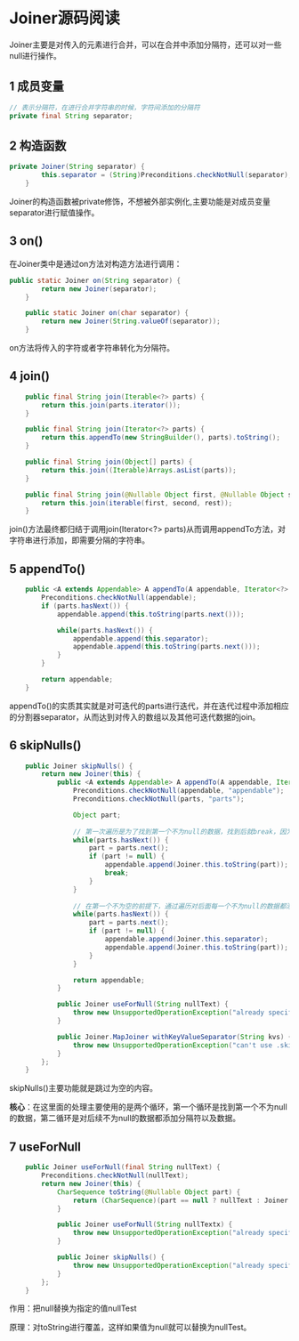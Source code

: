 # Joiner源码阅读

Joiner主要是对传入的元素进行合并，可以在合并中添加分隔符，还可以对一些null进行操作。

## 1 成员变量

```java
// 表示分隔符，在进行合并字符串的时候，字符间添加的分隔符
private final String separator;
```

## 2 构造函数

```java
private Joiner(String separator) {
        this.separator = (String)Preconditions.checkNotNull(separator);
    }
```

Joiner的构造函数被private修饰，不想被外部实例化,主要功能是对成员变量separator进行赋值操作。

## 3 on()

在Joiner类中是通过on方法对构造方法进行调用：

```java
public static Joiner on(String separator) {
        return new Joiner(separator);
    }

    public static Joiner on(char separator) {
        return new Joiner(String.valueOf(separator));
    }
```

on方法将传入的字符或者字符串转化为分隔符。

## 4 join()

```java
    public final String join(Iterable<?> parts) {
        return this.join(parts.iterator());
    }

    public final String join(Iterator<?> parts) {
        return this.appendTo(new StringBuilder(), parts).toString();
    }

    public final String join(Object[] parts) {
        return this.join((Iterable)Arrays.asList(parts));
    }

    public final String join(@Nullable Object first, @Nullable Object second, Object... rest) {
        return this.join(iterable(first, second, rest));
    }
```



join()方法最终都归结于调用join(Iterator<?> parts)从而调用appendTo方法，对字符串进行添加，即需要分隔的字符串。

## 5 appendTo()

```java
    public <A extends Appendable> A appendTo(A appendable, Iterator<?> parts) throws IOException {
        Preconditions.checkNotNull(appendable);
        if (parts.hasNext()) {
            appendable.append(this.toString(parts.next()));

            while(parts.hasNext()) {
                appendable.append(this.separator);
                appendable.append(this.toString(parts.next()));
            }
        }

        return appendable;
    }
```

appendTo()的实质其实就是对可迭代的parts进行迭代，并在迭代过程中添加相应的分割器separator，从而达到对传入的数组以及其他可迭代数据的join。

## 6 skipNulls()

```java
    public Joiner skipNulls() {
        return new Joiner(this) {
            public <A extends Appendable> A appendTo(A appendable, Iterator<?> parts) throws IOException {
                Preconditions.checkNotNull(appendable, "appendable");
                Preconditions.checkNotNull(parts, "parts");

                Object part;
                
                // 第一次遍历是为了找到第一个不为null的数据，找到后就break，因为找到了第一个不为null的数据后，后续的直选判断是否为null如果不为null就可以直接添加分隔符以及这个数据
                while(parts.hasNext()) {
                    part = parts.next();
                    if (part != null) {
                        appendable.append(Joiner.this.toString(part));
                        break;
                    }
                }
			
                // 在第一个不为空的前提下，通过遍历对后面每一个不为null的数据都添加分隔符以及该遍历数据
                while(parts.hasNext()) {
                    part = parts.next();
                    if (part != null) {
                        appendable.append(Joiner.this.separator);
                        appendable.append(Joiner.this.toString(part));
                    }
                }

                return appendable;
            }

            public Joiner useForNull(String nullText) {
                throw new UnsupportedOperationException("already specified skipNulls");
            }

            public Joiner.MapJoiner withKeyValueSeparator(String kvs) {
                throw new UnsupportedOperationException("can't use .skipNulls() with maps");
            }
        };
    }
```

skipNulls()主要功能就是跳过为空的内容。

**核心**：在这里面的处理主要使用的是两个循环，第一个循环是找到第一个不为null的数据，第二循环是对后续不为null的数据都添加分隔符以及数据。

## 7 useForNull

```java
    public Joiner useForNull(final String nullText) {
        Preconditions.checkNotNull(nullText);
        return new Joiner(this) {
            CharSequence toString(@Nullable Object part) {
                return (CharSequence)(part == null ? nullText : Joiner.this.toString(part));
            }

            public Joiner useForNull(String nullTextx) {
                throw new UnsupportedOperationException("already specified useForNull");
            }

            public Joiner skipNulls() {
                throw new UnsupportedOperationException("already specified useForNull");
            }
        };
    }
```

作用：把null替换为指定的值nullTest

原理：对toString进行覆盖，这样如果值为null就可以替换为nullTest。

